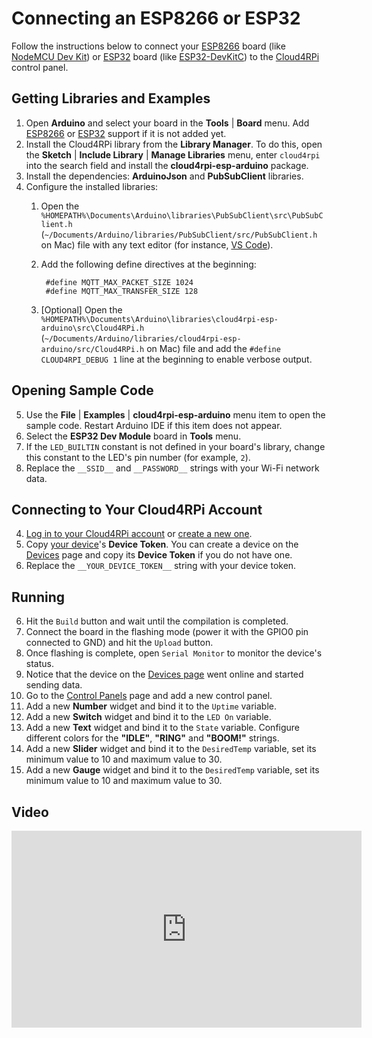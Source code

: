 # Connecting an ESP8266 or ESP32

Follow the instructions below to connect your [ESP8266](https://en.wikipedia.org/wiki/ESP8266) board (like [NodeMCU Dev Kit](http://www.nodemcu.com/index_en.html#fr_54747661d775ef1a3600009e)) or [ESP32](https://en.wikipedia.org/wiki/ESP32) board (like [ESP32-DevKitC](https://www.espressif.com/en/products/hardware/esp32-devkitc/overview)) to the [Cloud4RPi](https://cloud4rpi.io) control panel.


## Getting Libraries and Examples

1. Open **Arduino** and select your board in the **Tools** | **Board** menu. Add [ESP8266](https://github.com/esp8266/Arduino#installing-with-boards-manager) or [ESP32](https://github.com/espressif/arduino-esp32/blob/master/docs/arduino-ide/boards_manager.md) support if it is not added yet.
2. Install the Cloud4RPi library from the **Library Manager**. To do this, open the **Sketch** | **Include Library** | **Manage Libraries** menu, enter `cloud4rpi` into the search field and install the **cloud4rpi-esp-arduino** package.
3. Install the dependencies: **ArduinoJson** and **PubSubClient** libraries.
4. Configure the installed libraries:
    1. Open the `%HOMEPATH%\Documents\Arduino\libraries\PubSubClient\src\PubSubClient.h` (`~/Documents/Arduino/libraries/PubSubClient/src/PubSubClient.h` on Mac) file with any text editor (for instance, [VS Code](https://code.visualstudio.com)).
    2. Add the following define directives at the beginning:
        
            #define MQTT_MAX_PACKET_SIZE 1024
            #define MQTT_MAX_TRANSFER_SIZE 128
 
    3. [Optional] Open the `%HOMEPATH%\Documents\Arduino\libraries\cloud4rpi-esp-arduino\src\Cloud4RPi.h` (`~/Documents/Arduino/libraries/cloud4rpi-esp-arduino/src/Cloud4RPi.h` on Mac) file and add the `#define CLOUD4RPI_DEBUG 1` line at the beginning to enable verbose output.

## Opening Sample Code

5. Use the **File** | **Examples** | **cloud4rpi-esp-arduino** menu item to open the sample code. Restart Arduino IDE if this item does not appear.
6. Select the **ESP32 Dev Module** board in **Tools** menu.
7. If the `LED_BUILTIN` constant is not defined in your board's library, change this constant to the LED's pin number (for example, `2`).
7. Replace the `__SSID__` and `__PASSWORD__` strings with your Wi-Fi network data.


## Connecting to Your Cloud4RPi Account

4. [Log in to your Cloud4RPi account](https://cloud4rpi.io/signin) or [create a new one](https://cloud4rpi.io/register).
5. Copy [your device](https://cloud4rpi.io/devices)'s **Device Token**. You can create a device on the [Devices](https://cloud4rpi.io/devices) page and copy its **Device Token** if you do not have one.
6. Replace the `__YOUR_DEVICE_TOKEN__` string with your device token.


## Running

6. Hit the `Build` button and wait until the compilation is completed.
8. Connect the board in the flashing mode (power it with the GPIO0 pin connected to GND) and hit the `Upload` button.
9. Once flashing is complete, open `Serial Monitor` to monitor the device's status.
8. Notice that the device on the [Devices page](https://cloud4rpi.io/devices) went online and started sending data.
9. Go to the [Control Panels](https://cloud4rpi.io/control-panels/) page and add a new control panel.
16. Add a new **Number** widget and bind it to the `Uptime` variable.
17. Add a new **Switch** widget and bind it to the `LED On` variable.
18. Add a new **Text** widget and bind it to the `State` variable. Configure different colors for the **"IDLE"**, **"RING"** and **"BOOM!"** strings.
19. Add a new **Slider** widget and bind it to the `DesiredTemp` variable, set its minimum value to 10 and maximum value to 30.
20. Add a new **Gauge** widget and bind it to the `DesiredTemp` variable, set its minimum value to 10 and maximum value to 30.


## Video

<iframe width="560" height="315" src="https://www.youtube.com/embed/5lpbJHRNVMo" frameborder="0" allow="autoplay; encrypted-media" allowfullscreen></iframe>
